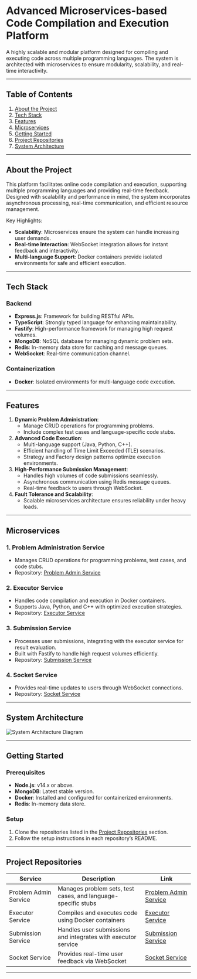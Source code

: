# **Advanced Microservices-based Code Compilation and Execution Platform**

A highly scalable and modular platform designed for compiling and executing code across multiple programming languages. The system is architected with microservices to ensure modularity, scalability, and real-time interactivity.

---

## **Table of Contents**
1. [About the Project](#about-the-project)
2. [Tech Stack](#tech-stack)
3. [Features](#features)
4. [Microservices](#microservices)
5. [Getting Started](#getting-started)
6. [Project Repositories](#project-repositories)
7. [System Architecture](#system-architecture)

---

## **About the Project**
This platform facilitates online code compilation and execution, supporting multiple programming languages and providing real-time feedback. Designed with scalability and performance in mind, the system incorporates asynchronous processing, real-time communication, and efficient resource management.

Key Highlights:
- **Scalability**: Microservices ensure the system can handle increasing user demands.
- **Real-time Interaction**: WebSocket integration allows for instant feedback and interactivity.
- **Multi-language Support**: Docker containers provide isolated environments for safe and efficient execution.

---

## **Tech Stack**
### **Backend**
- **Express.js**: Framework for building RESTful APIs.
- **TypeScript**: Strongly typed language for enhancing maintainability.
- **Fastify**: High-performance framework for managing high request volumes.
- **MongoDB**: NoSQL database for managing dynamic problem sets.
- **Redis**: In-memory data store for caching and message queues.
- **WebSocket**: Real-time communication channel.

### **Containerization**
- **Docker**: Isolated environments for multi-language code execution.

---

## **Features**
1. **Dynamic Problem Administration**:
   - Manage CRUD operations for programming problems.
   - Include complex test cases and language-specific code stubs.
2. **Advanced Code Execution**:
   - Multi-language support (Java, Python, C++).
   - Efficient handling of Time Limit Exceeded (TLE) scenarios.
   - Strategy and Factory design patterns optimize execution environments.
3. **High-Performance Submission Management**:
   - Handles high volumes of code submissions seamlessly.
   - Asynchronous communication using Redis message queues.
   - Real-time feedback to users through WebSocket.
4. **Fault Tolerance and Scalability**:
   - Scalable microservices architecture ensures reliability under heavy loads.

---

## **Microservices**
### 1. **Problem Administration Service**
- Manages CRUD operations for programming problems, test cases, and code stubs.
- Repository: [Problem Admin Service](https://github.com/abhijeetGupta7/AlgoCode-Problem-Service)

### 2. **Executor Service**
- Handles code compilation and execution in Docker containers.
- Supports Java, Python, and C++ with optimized execution strategies.
- Repository: [Executor Service](https://github.com/abhijeetGupta7/AlgoCode_Evaluator_service)

### 3. **Submission Service**
- Processes user submissions, integrating with the executor service for result evaluation.
- Built with Fastify to handle high request volumes efficiently.
- Repository: [Submission Service](https://github.com/abhijeetGupta7/Algocode-Submission-Service)

### 4. **Socket Service**
- Provides real-time updates to users through WebSocket connections.
- Repository: [Socket Service](https://github.com/abhijeetGupta7/AlgoCode_Socket_Service)

---

## **System Architecture**
![System Architecture Diagram](https://via.placeholder.com/800x400.png?text=Add+Your+System+Architecture+Diagram+Here)

---

## **Getting Started**
### **Prerequisites**
- **Node.js**: v14.x or above.
- **MongoDB**: Latest stable version.
- **Docker**: Installed and configured for containerized environments.
- **Redis**: In-memory data store.

### **Setup**
1. Clone the repositories listed in the [Project Repositories](#project-repositories) section.
2. Follow the setup instructions in each repository’s README.

---

## **Project Repositories**
| Service                 | Description                                                    | Link                                                                 |
|-------------------------|----------------------------------------------------------------|----------------------------------------------------------------------|
| Problem Admin Service   | Manages problem sets, test cases, and language-specific stubs  | [Problem Admin Service](https://github.com/abhijeetGupta7/AlgoCode-Problem-Service) |
| Executor Service        | Compiles and executes code using Docker containers             | [Executor Service](https://github.com/abhijeetGupta7/AlgoCode_Evaluator_service) |
| Submission Service      | Handles user submissions and integrates with executor service  | [Submission Service](https://github.com/abhijeetGupta7/Algocode-Submission-Service) |
| Socket Service          | Provides real-time user feedback via WebSocket                | [Socket Service](https://github.com/abhijeetGupta7/AlgoCode_Socket_Service) |

---
